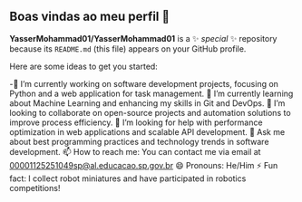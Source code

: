 ## Boas vindas ao meu perfil 👋


**YasserMohammad01/YasserMohammad01** is a ✨ _special_ ✨ repository because its `README.md` (this file) appears on your GitHub profile.

Here are some ideas to get you started:

-🔭 I’m currently working on software development projects, focusing on Python and a web application for task management.
🌱 I’m currently learning about Machine Learning and enhancing my skills in Git and DevOps.
👯 I’m looking to collaborate on open-source projects and automation solutions to improve process efficiency.
🤔 I’m looking for help with performance optimization in web applications and scalable API development.
💬 Ask me about best programming practices and technology trends in software development.
📫 How to reach me: You can contact me via email at 00001125251049sp@al.educacao.sp.gov.br
😄 Pronouns: He/Him
⚡ Fun fact: I collect robot miniatures and have participated in robotics competitions!

